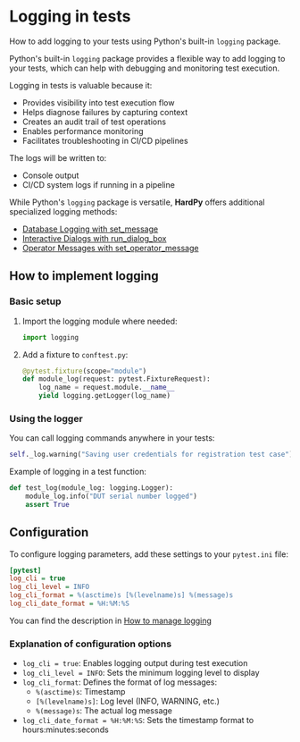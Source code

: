 # Logging in tests

How to add logging to your tests using Python's built-in `logging` package.

Python's built-in `logging` package provides a flexible way to add logging to your tests, which can help with debugging and monitoring test execution.

Logging in tests is valuable because it:

- Provides visibility into test execution flow
- Helps diagnose failures by capturing context
- Creates an audit trail of test operations
- Enables performance monitoring
- Facilitates troubleshooting in CI/CD pipelines

The logs will be written to:

- Console output
- CI/CD system logs if running in a pipeline

While Python's `logging` package is versatile, **HardPy** offers additional specialized logging methods:

- [Database Logging with set_message](./../features/features.md/#database-logging-with-set_message)
- [Interactive Dialogs with run_dialog_box](./../features/features.md/#interactive-dialogs-with-run_dialog_box) 
- [Operator Messages with set_operator_message](./../features/features.md/#operator-messages-with-set_operator_message)

## How to implement logging

### Basic setup

1. Import the logging module where needed:

    ```python
    import logging
    ```

2. Add a fixture to `conftest.py`:

    ```python
    @pytest.fixture(scope="module")
    def module_log(request: pytest.FixtureRequest):
        log_name = request.module.__name__
        yield logging.getLogger(log_name)
    ```

### Using the logger

You can call logging commands anywhere in your tests:

```python
self._log.warning("Saving user credentials for registration test case")
```

Example of logging in a test function:

```python
def test_log(module_log: logging.Logger):
    module_log.info("DUT serial number logged")
    assert True
```

## Configuration

To configure logging parameters, add these settings to your `pytest.ini` file:

```ini
[pytest]
log_cli = true
log_cli_level = INFO
log_cli_format = %(asctime)s [%(levelname)s] %(message)s
log_cli_date_format = %H:%M:%S
```

You can find the description in [How to manage logging](https://docs.pytest.org/en/latest/how-to/logging.html)

### Explanation of configuration options

- `log_cli = true`: Enables logging output during test execution
- `log_cli_level = INFO`: Sets the minimum logging level to display
- `log_cli_format`: Defines the format of log messages:
  - `%(asctime)s`: Timestamp
  - `[%(levelname)s]`: Log level (INFO, WARNING, etc.)
  - `%(message)s`: The actual log message
- `log_cli_date_format = %H:%M:%S`: Sets the timestamp format to hours:minutes:seconds
